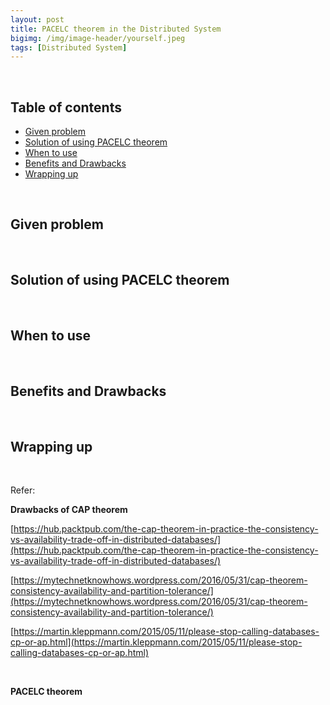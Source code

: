 ```yaml
---
layout: post
title: PACELC theorem in the Distributed System
bigimg: /img/image-header/yourself.jpeg
tags: [Distributed System]
---
```





<br>

## Table of contents
- [Given problem]()
- [Solution of using PACELC theorem]()
- [When to use]()
- [Benefits and Drawbacks]()
- [Wrapping up]()


<br>

## Given problem







<br>

## Solution of using PACELC theorem






<br>

## When to use





<br>

## Benefits and Drawbacks





<br>

## Wrapping up




<br>

Refer:

**Drawbacks of CAP theorem**

[https://hub.packtpub.com/the-cap-theorem-in-practice-the-consistency-vs-availability-trade-off-in-distributed-databases/](https://hub.packtpub.com/the-cap-theorem-in-practice-the-consistency-vs-availability-trade-off-in-distributed-databases/)

[https://mytechnetknowhows.wordpress.com/2016/05/31/cap-theorem-consistency-availability-and-partition-tolerance/](https://mytechnetknowhows.wordpress.com/2016/05/31/cap-theorem-consistency-availability-and-partition-tolerance/)

[https://martin.kleppmann.com/2015/05/11/please-stop-calling-databases-cp-or-ap.html](https://martin.kleppmann.com/2015/05/11/please-stop-calling-databases-cp-or-ap.html)

<br>

**PACELC theorem**

[]()

[]()

[]()

[]()

[]()